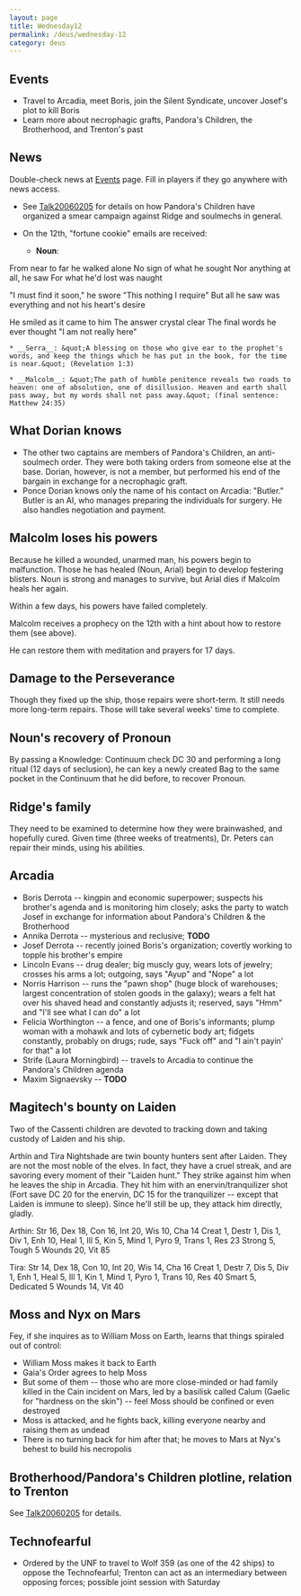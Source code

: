 ```yaml
---
layout: page
title: Wednesday12
permalink: /deus/wednesday-12
category: deus
---
```

## Events

* Travel to Arcadia, meet Boris, join the Silent Syndicate, uncover Josef's plot to kill Boris
* Learn more about necrophagic grafts, Pandora's Children, the Brotherhood, and Trenton's past


## News

Double-check news at [Events](events) page. Fill in players if they go anywhere with news access.
* See [Talk20060205](talk-20060205) for details on how Pandora's Children have organized a smear campaign against Ridge and soulmechs in general.
* On the 12th, &quot;fortune cookie&quot; emails are received:

    * __Noun__:

From near to far he walked alone
No sign of what he sought
Nor anything at all, he saw
For what he'd lost was naught

&quot;I must find it soon,&quot; he swore
&quot;This nothing I require&quot;
But all he saw was everything
and not his heart's desire

He smiled as it came to him
The answer crystal clear
The final words he ever thought
&quot;I am not really here&quot;

    * __Serra__: &quot;A blessing on those who give ear to the prophet's words, and keep the things which he has put in the book, for the time is near.&quot; (Revelation 1:3)

    * __Malcolm__: &quot;The path of humble penitence reveals two roads to heaven: one of absolution, one of disillusion. Heaven and earth shall pass away, but my words shall not pass away.&quot; (final sentence: Matthew 24:35)


## What Dorian knows

* The other two captains are members of Pandora's Children, an anti-soulmech order. They were both taking orders from someone else at the base. Dorian, however, is not a member, but performed his end of the bargain in exchange for a necrophagic graft.
* Ponce Dorian knows only the name of his contact on Arcadia: &quot;Butler.&quot; Butler is an AI, who manages preparing the individuals for surgery. He also handles negotiation and payment.


## Malcolm loses his powers

Because he killed a wounded, unarmed man, his powers begin to malfunction. Those he has healed (Noun, Arial) begin to develop festering blisters. Noun is strong and manages to survive, but Arial dies if Malcolm heals her again.

Within a few days, his powers have failed completely.

Malcolm receives a prophecy on the 12th with a hint about how to restore them (see above).

He can restore them with meditation and prayers for 17 days.


## Damage to the Perseverance

Though they fixed up the ship, those repairs were short-term. It still needs more long-term repairs. Those will take several weeks' time to complete.


## Noun's recovery of Pronoun

By passing a Knowledge: Continuum check DC 30 and performing a long ritual (12 days of seclusion), he can key a newly created Bag to the same pocket in the Continuum that he did before, to recover Pronoun.


## Ridge's family

They need to be examined to determine how they were brainwashed, and hopefully cured. Given time (three weeks of treatments), Dr. Peters can repair their minds, using his abilities.


## Arcadia

* Boris Derrota -- kingpin and economic superpower; suspects his brother's agenda and is monitoring him closely; asks the party to watch Josef in exchange for information about Pandora's Children &amp; the Brotherhood
* Annika Derrota -- mysterious and reclusive; __TODO__
* Josef Derrota -- recently joined Boris's organization; covertly working to topple his brother's empire
* Lincoln Evans -- drug dealer; big muscly guy, wears lots of jewelry; crosses his arms a lot; outgoing, says &quot;Ayup&quot; and &quot;Nope&quot; a lot
* Norris Harrison -- runs the &quot;pawn shop&quot; (huge block of warehouses; largest concentration of stolen goods in the galaxy); wears a felt hat over his shaved head and constantly adjusts it; reserved, says &quot;Hmm&quot; and &quot;I'll see what I can do&quot; a lot
* Felicia Worthington -- a fence, and one of Boris's informants; plump woman with a mohawk and lots of cybernetic body art; fidgets constantly, probably on drugs; rude, says &quot;Fuck off&quot; and &quot;I ain't payin' for that&quot; a lot
* Strife (Laura Morningbird) -- travels to Arcadia to continue the Pandora's Children agenda
* Maxim Signaevsky -- __TODO__

## Magitech's bounty on Laiden

Two of the Cassenti children are devoted to tracking down and taking custody of Laiden and his ship.

Arthin and Tira Nightshade are twin bounty hunters sent after Laiden. They are not the most noble of the elves. In fact, they have a cruel streak, and are savoring every moment of their &quot;Laiden hunt.&quot; They strike against him when he leaves the ship in Arcadia. They hit him with an enervin/tranquilizer shot (Fort save DC 20 for the enervin, DC 15 for the tranquilizer -- except that Laiden is immune to sleep). Since he'll still be up, they attack him directly, gladly.

Arthin:
Str 16, Dex 18, Con 16, Int 20, Wis 10, Cha 14
Creat 1, Destr 1, Dis 1, Div 1, Enh 10, Heal 1, Ill 5, Kin 5, Mind 1, Pyro 9, Trans 1, Res 23
Strong 5, Tough 5
Wounds 20, Vit 85

Tira:
Str 14, Dex 18, Con 10, Int 20, Wis 14, Cha 16
Creat 1, Destr 7, Dis 5, Div 1, Enh 1, Heal 5, Ill 1, Kin 1, Mind 1, Pyro 1, Trans 10, Res 40
Smart 5, Dedicated 5
Wounds 14, Vit 40


## Moss and Nyx on Mars

Fey, if she inquires as to William Moss on Earth, learns that things spiraled out of control:
* William Moss makes it back to Earth
* Gaia's Order agrees to help Moss
* But some of them -- those who are more close-minded or had family killed in the Cain incident on Mars, led by a basilisk called Calum (Gaelic for &quot;hardness on the skin&quot;) -- feel Moss should be confined or even destroyed
* Moss is attacked, and he fights back, killing everyone nearby and raising them as undead
* There is no turning back for him after that; he moves to Mars at Nyx's behest to build his necropolis


## Brotherhood/Pandora's Children plotline, relation to Trenton

See [Talk20060205](talk-20060205) for details.


## Technofearful

* Ordered by the UNF to travel to Wolf 359 (as one of the 42 ships) to oppose the Technofearful; Trenton can act as an intermediary between opposing forces; possible joint session with Saturday

